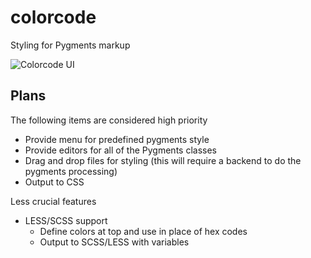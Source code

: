 colorcode
=========

Styling for Pygments markup

![Colorcode UI](https://f.cloud.github.com/assets/4285147/1844083/61286eac-74fc-11e3-9618-a80ee8b10fba.png)

## Plans
The following items are considered high priority
- Provide menu for predefined pygments style
- Provide editors for all of the Pygments classes
- Drag and drop files for styling (this will require a backend to do the pygments processing)
- Output to CSS

Less crucial features
- LESS/SCSS support
    - Define colors at top and use in place of hex codes
    - Output to SCSS/LESS with variables
